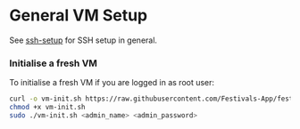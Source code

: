 # General VM Setup

See [ssh-setup](./ssh-setup-md) for SSH setup in general.

### Initialise a fresh VM
To initialise a fresh VM if you are logged in as root user:
```bash
curl -o vm-init.sh https://raw.githubusercontent.com/Festivals-App/festivals-documentation/master/deployment/general-vm-setup/vm-init.sh
chmod +x vm-init.sh
sudo ./vm-init.sh <admin_name> <admin_password>

```
